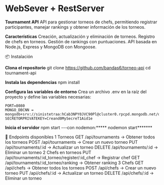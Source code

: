 # WebSever + RestServer

************Tournament API************
    API para gestionar torneos de chefs, permitiendo registrar participantes, manejar rankings y obtener información de los torneos.

************Características************
    Creación, actualización y eliminación de torneos.
    Registro de chefs en torneos.
    Gestión de rankings con puntuaciones.
    API basada en Node.js, Express y MongoDB con Mongoose.

📦 Instalación

************Clona el repositorio************
    git clone https://github.com/bandas6/torneo-api
    cd tournament-api

************Instala las dependencias************
    npm install
    
************Configura las variables de entorno************
    Crea un archivo .env en la raíz del proyecto y define las variables necesarias:

    PORT=8080
    MONGO_DBCNN = mongodb+srv://sinistetraa:hCab3NPY0JVC90Pl@cluster0.rpcpd.mongodb.net/data
    SECRETORPRIVATEKEY=Creand0MySecreT1Aid1e

************Inicia el servidor************
    npm start
---con nodemon:***** nodemon start*******

📌 Endpoints disponibles
    1 Torneos
        GET /api/tournaments → Obtener todos los torneos
        POST /api/tournaments → Crear un nuevo torneo
        PUT /api/tournaments/:id → Actualizar un torneo
        DELETE /api/tournaments/:id → Eliminar un torneo
    2 Chefs en torneos
        PUT /api/tournaments/:id_torneo/register/:id_chef → Registrar chef
        GET /api/tournaments/:id_torneo/ranking → Obtener ranking
    3 Chefs
        GET /api/chefs → Obtener todos los torneos
        POST /api/chefs → Crear un nuevo torneo
        PUT /api/chefs/:id → Actualizar un torneo
        DELETE /api/chefs/:id → Eliminar un torneo